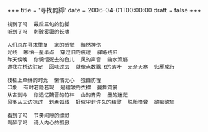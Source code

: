 +++
title = '寻找韵脚'
date = 2006-04-01T00:00:00
draft = false
+++

<div class="poem">

```
找到了吗  最后三句的韵脚
听到了吗  刺破雾霭的长啸

人们总在寻求重复  家的感觉  黯然神伤
光线  哪怕一星半点  穿过旧的痕迹  驿路残阳
昨天傍晚  你惋惜死去的鱼儿  风的声音  曲水流觞
邀我在桥边驻足  回味过去  就像点数飘飞的落叶  无奈天寒  归雁成行

枝桠上牵绊的时光  懒惰无心  独自彷徨
印象  有时若隐若现  是褶皱的衣襟  曼舞霓裳
从古到今  你追忆魏晋的竹林  山的青秀  墨的迷茫
风筝从天边掠过  划着弧线  好似尘封许久的精灵  脱胎换骨  欲痴欲狂

看到了吗  节奏间隙的缥缈
陶醉了吗  诗人内心的孤傲
```

</div>
